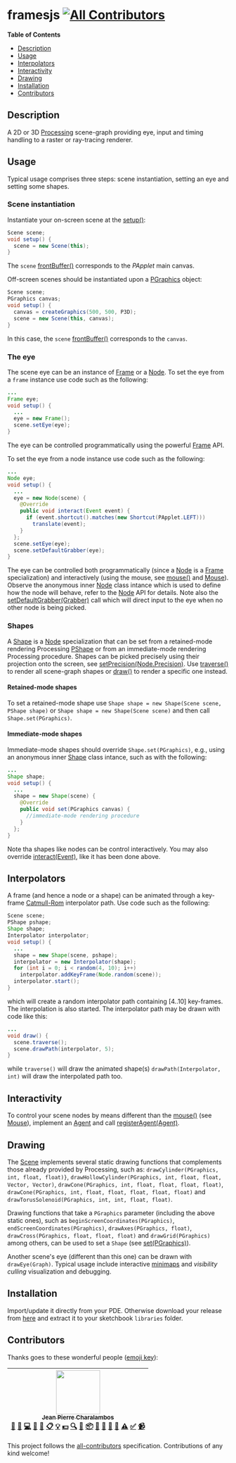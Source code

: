 framesjs
[![All Contributors](https://img.shields.io/badge/all_contributors-1-orange.svg?style=flat-square)](#contributors)
===========================================================================================================================================================================================================================================================================================================================================================================================================================================================================================================================

**Table of Contents**

- [Description](#user-content-description)
- [Usage](#user-content-usage)
- [Interpolators](#user-content-interpolators)
- [Interactivity](#user-content-interactivity)
- [Drawing](#user-content-drawing)
- [Installation](#user-content-installation)
- [Contributors](#user-content-contributors)

## Description

A 2D or 3D [Processing](http://forum.processing.org) scene-graph providing eye, input and timing handling to a raster or ray-tracing renderer.

## Usage

Typical usage comprises three steps: scene instantiation, setting an eye and setting some shapes.

### Scene instantiation

Instantiate your on-screen scene at the [setup()](https://processing.org/reference/setup_.html):

```java
Scene scene;
void setup() {
  scene = new Scene(this);
}
```

The `scene` [frontBuffer()](https://visualcomputing.github.io/frames-javadocs/frames/processing/Scene.html#frontBuffer--) corresponds to the *PApplet* main canvas.
 
Off-screen scenes should be instantiated upon a [PGraphics](https://processing.org/reference/PGraphics.html) object:

```java
Scene scene;
PGraphics canvas;
void setup() {
  canvas = createGraphics(500, 500, P3D);
  scene = new Scene(this, canvas);
}
```

In this case, the `scene` [frontBuffer()](https://visualcomputing.github.io/frames-javadocs/frames/processing/Scene.html#frontBuffer--) corresponds to the `canvas`.

### The eye

The scene eye can be an instance of [Frame](https://visualcomputing.github.io/frames-javadocs/frames/primitives/Frame.html) or a [Node](https://visualcomputing.github.io/frames-javadocs/frames/core/Node.html). To set the eye from a `frame` instance use code such as the following:

```java
...
Frame eye;
void setup() {
  ...
  eye = new Frame();
  scene.setEye(eye);
}
```

The eye can be controlled programmatically using the powerful [Frame](https://visualcomputing.github.io/frames-javadocs/frames/primitives/Frame.html) API.

To set the eye from a node instance use code such as the following:

```java
...
Node eye;
void setup() {
  ...
  eye = new Node(scene) {
    @Override
    public void interact(Event event) {
      if (event.shortcut().matches(new Shortcut(PApplet.LEFT)))
        translate(event);
    }
  };
  scene.setEye(eye);
  scene.setDefaultGrabber(eye);
}
```

The eye can be controlled both programmatically (since a [Node](https://visualcomputing.github.io/frames-javadocs/frames/core/Node.html) is a [Frame](https://visualcomputing.github.io/frames-javadocs/frames/primitives/Frame.html) specialization) and interactively (using the mouse, see [mouse()](https://visualcomputing.github.io/frames-javadocs/frames/processing/Scene.html#mouse--) and [Mouse](https://visualcomputing.github.io/frames-javadocs/frames/processing/Mouse.html)). Observe the anonymous inner [Node](https://visualcomputing.github.io/frames-javadocs/frames/core/Node.html) class intance which is used to define how the node will behave, refer to the [Node](https://visualcomputing.github.io/frames-javadocs/frames/core/Node.html) API for details. Note also the [setDefaultGrabber(Grabber)](https://visualcomputing.github.io/frames-javadocs/frames/core/Graph.html#setDefaultGrabber-frames.input.Grabber-) call which will direct input to the eye when no other node is being picked.

### Shapes

A [Shape](https://visualcomputing.github.io/frames-javadocs/frames/processing/Shape.html) is a [Node](https://visualcomputing.github.io/frames-javadocs/frames/core/Node.html) specialization that can be set from a retained-mode rendering Processing [PShape](https://processing.org/reference/PShape.html) or from an immediate-mode rendering Processing procedure. Shapes can be picked precisely using their projection onto the screen, see [setPrecision(Node.Precision)](https://visualcomputing.github.io/frames-javadocs/frames/processing/Shape.html#setPrecision-frames.core.Node.Precision-). Use [traverse()](https://visualcomputing.github.io/frames-javadocs/frames/processing/Scene.html#traverse--) to render all scene-graph shapes or [draw()](https://visualcomputing.github.io/frames-javadocs/frames/processing/Shape.html#draw--) to render a specific one instead.

#### Retained-mode shapes

To set a retained-mode shape use `Shape shape = new Shape(Scene scene, PShape shape)` or `Shape shape = new Shape(Scene scene)` and then call `Shape.set(PGraphics)`.

#### Immediate-mode shapes

Immediate-mode shapes should override `Shape.set(PGraphics)`, e.g., using an anonymous inner [Shape](https://visualcomputing.github.io/frames-javadocs/frames/processing/Shape.html#set-processing.core.PShape-) class intance, such as with the following:
 
```java
...
Shape shape;
void setup() {
  ...
  shape = new Shape(scene) {
    @Override
    public void set(PGraphics canvas) {
      //immediate-mode rendering procedure
    }
  };
}
```

Note tha shapes like nodes can be control interactively. You may also override [interact(Event)](https://visualcomputing.github.io/frames-javadocs/frames/core/Node.html#interact-frames.input.Event-), like it has been done above.

## Interpolators

A frame (and hence a node or a shape) can be animated through a key-frame [Catmull-Rom](https://en.wikipedia.org/wiki/Cubic_Hermite_spline#Catmull%E2%80%93Rom_spline) interpolator path. Use code such as the following:

```java
Scene scene;
PShape pshape;
Shape shape;
Interpolator interpolator;
void setup() {
  ...
  shape = new Shape(scene, pshape);
  interpolator = new Interpolator(shape);
  for (int i = 0; i < random(4, 10); i++)
    interpolator.addKeyFrame(Node.random(scene));
  interpolator.start();
}
```

which will create a random interpolator path containing [4..10] key-frames. The interpolation is also started. The interpolator path may be drawn with code like this:

```java
...
void draw() {
  scene.traverse();
  scene.drawPath(interpolator, 5);
}
```

while `traverse()` will draw the animated shape(s) `drawPath(Interpolator, int)` will draw the interpolated path too.
 
## Interactivity
 
To control your scene nodes by means different than the [mouse()](https://visualcomputing.github.io/frames-javadocs/frames/processing/Scene.html#mouse--) (see [Mouse](https://visualcomputing.github.io/frames-javadocs/frames/processing/Mouse.html)), implement an [Agent](https://visualcomputing.github.io/frames-javadocs/frames/input/Agent.html) and call [registerAgent(Agent)](https://visualcomputing.github.io/frames-javadocs/frames/core/Graph.html#registerAgent-frames.input.Agent-).

## Drawing

The [Scene](https://visualcomputing.github.io/frames-javadocs/frames/processing/Scene.html) implements several static drawing functions that complements those already provided by Processing, such as: `drawCylinder(PGraphics, int, float, float)}`, `drawHollowCylinder(PGraphics, int, float, float, Vector, Vector)`, `drawCone(PGraphics, int, float, float, float, float)`, `drawCone(PGraphics, int, float, float, float, float, float)` and `drawTorusSolenoid(PGraphics, int, int, float, float)`.

Drawing functions that take a `PGraphics` parameter (including the above static ones), such as `beginScreenCoordinates(PGraphics)`,
`endScreenCoordinates(PGraphics)`, `drawAxes(PGraphics, float)`, `drawCross(PGraphics, float, float, float)` and `drawGrid(PGraphics)` among others, can be used to set a `Shape` (see [set(PGraphics)](https://visualcomputing.github.io/frames-javadocs/frames/processing/Shape.html#set-processing.core.PShape-)).

Another scene's eye (different than this one) can be drawn with `drawEye(Graph)`. Typical usage include interactive [minimaps](https://en.wikipedia.org/wiki/Mini-map) and _visibility culling_ visualization and debugging.

## Installation

Import/update it directly from your PDE. Otherwise download your release from [here](https://github.com/VisualComputing/framesjs/releases) and extract it to your sketchbook `libraries` folder.


## Contributors

Thanks goes to these wonderful people ([emoji key](https://github.com/kentcdodds/all-contributors#emoji-key)):

<!-- ALL-CONTRIBUTORS-LIST:START - Do not remove or modify this section -->
<!-- prettier-ignore -->
| [<img src="https://avatars2.githubusercontent.com/u/645599?v=4" width="100px;"/><br /><sub><b>Jean Pierre Charalambos</b></sub>](https://github.com/nakednous)<br />[📝](#blog-nakednous "Blogposts") [🐛](/VisualComputing/framesjs/issues?q=author%3Anakednous "Bug reports") [💻](/VisualComputing/framesjs/commits?author=nakednous "Code") [🎨](#design-nakednous "Design") [📖](/VisualComputing/framesjs/commits?author=nakednous "Documentation") [📋](#eventOrganizing-nakednous "Event Organizing") [💡](#example-nakednous "Examples") [💵](#financial-nakednous "Financial") [🔍](#fundingFinding-nakednous "Funding Finding") [🤔](#ideas-nakednous "Ideas, Planning, & Feedback") [📦](#platform-nakednous "Packaging/porting to new platform") [🔌](#plugin-nakednous "Plugin/utility libraries") [💬](#question-nakednous "Answering Questions") [👀](#review-nakednous "Reviewed Pull Requests") [📢](#talk-nakednous "Talks") [⚠️](/VisualComputing/framesjs/commits?author=nakednous "Tests") [✅](#tutorial-nakednous "Tutorials") [📹](#video-nakednous "Videos") |
| :---: |
<!-- ALL-CONTRIBUTORS-LIST:END -->

This project follows the [all-contributors](https://github.com/kentcdodds/all-contributors) specification. Contributions of any kind welcome!
